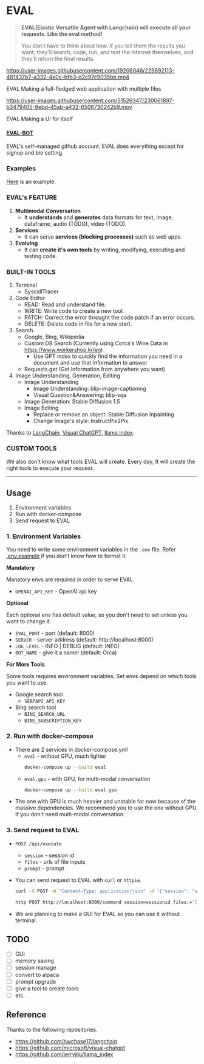 # EVAL

> **EVAL(Elastic Versatile Agent with Langchain) will execute all your requests. Like the eval method!**
>
> You don't have to think about how. If you tell them the results you want, they'll search, code, run, and test the Internet themselves, and they'll return the final results.

https://user-images.githubusercontent.com/19206046/229892113-481437b7-a332-4e0c-bfb3-d2c97c9035be.mp4

EVAL Making a full-fledged web application with multiple files

https://user-images.githubusercontent.com/51526347/230061897-b3479405-8ebd-45ab-a432-6506730242b9.mov

EVAL Making a UI for itself

#### [EVAL-BOT](https://github.com/eval-bot)

EVAL's self-managed github account. EVAL does everything except for signup and bio setting.

### Examples

[Here](examples/) is an example.

### EVAL's FEATURE

1. **Multimodal Conversation**
   - It **understands** and **generates** data formats for text, image, dataframe, audio (TODO), video (TODO).
2. **Services**
   - It can serve **services (blocking processes)** such as web apps.
3. **Evolving**
   - It can **create it's own tools** by writing, modifying, executing and testing code.

### BUILT-IN TOOLS

1. Terminal
   - SyscallTracer
2. Code Editor
   - READ: Read and understand file.
   - WRITE: Write code to create a new tool.
   - PATCH: Correct the error throught the code patch if an error occurs.
   - DELETE: Delete code in file for a new start.
3. Search
   - Google, Bing, Wikipedia
   - Custom DB Search (Currently using Corca's Wine Data in https://www.workershop.kr/en)
     - Use GPT index to quickly find the information you need in a document and use that information to answer
   - Requests.get (Get information from anywhere you want)
4. Image Understanding, Generation, Editing
   - Image Understanding
     - Image Understanding: blip-image-captioning
     - Visual Question&Answering: blip-vqa
   - Image Generation: Stable Diffusion 1.5
   - Image Editing
     - Replace or remove an object: Stable Diffusion Inpainting
     - Change Image's style: InstructPix2Pix

Thanks to [LangChain](https://github.com/hwchase17/langchain), [Visual ChatGPT](https://github.com/microsoft/visual-chatgpt), [llama index](https://github.com/jerryjliu/llama_index).

### CUSTOM TOOLS

We also don't know what tools EVAL will create. Every day, It will create the right tools to execute your request.

---

## Usage

1. Environment variables
2. Run with docker-compose
3. Send request to EVAL

### 1. Environment Variables

You need to write some environment variables in the `.env` file. Refer [.env.example](.env.example) if you don't know how to format it.

**Mandatory**

Manatory envs are required in order to serve EVAL.

- `OPENAI_API_KEY` - OpenAI api key

**Optional**

Each optional env has default value, so you don't need to set unless you want to change it.

- `EVAL_PORT` - port (default: 8000)
- `SERVER` - server address (default: http://localhost:8000)
- `LOG_LEVEL` - INFO | DEBUG (default: INFO)
- `BOT_NAME` - give it a name! (default: Orca)

**For More Tools**

Some tools requires environment variables. Set envs depend on which tools you want to use.

- Google search tool
  - `SERPAPI_API_KEY`
- Bing search tool
  - `BING_SEARCH_URL`
  - `BING_SUBSCRIPTION_KEY`

### 2. Run with docker-compose

- There are 2 services in docker-compose.yml
  - `eval` - without GPU, much lighter
    ```bash
    docker-compose up --build eval
    ```
  - `eval.gpu` - with GPU, for multi-modal conversation
    ```bash
    docker-compose up --build eval.gpu
    ```
- The one with GPU is much heavier and unstable for now because of the massive dependencies. We recommend you to use the one without GPU if you don't need multi-modal conversation.

### 3. Send request to EVAL

- `POST /api/execute`

  - `session` - session id
  - `files` - urls of file inputs
  - `prompt` - prompt

- You can send request to EVAL with `curl` or `httpie`.

  ```bash
  curl -X POST -H "Content-Type: application/json" -d '{"session": "sessionid", "files": ["https://example.com/image.png"], "prompt": "Hi there!"}' http://localhost:8000/command
  ```

  ```bash
  http POST http://localhost:8000/command session=sessionid files:='["https://example.com/image.png"]' prompt="Hi there!"
  ```

- We are planning to make a GUI for EVAL so you can use it without terminal.

## TODO

- [ ] GUI
- [ ] memory saving
- [ ] session manage
- [ ] convert to alpaca
- [ ] prompt upgrade
- [ ] give a tool to create tools
- [ ] etc.

## Reference

Thanks to the following repositories.

- https://github.com/hwchase17/langchain
- https://github.com/microsoft/visual-chatgpt
- https://github.com/jerryjliu/llama_index
